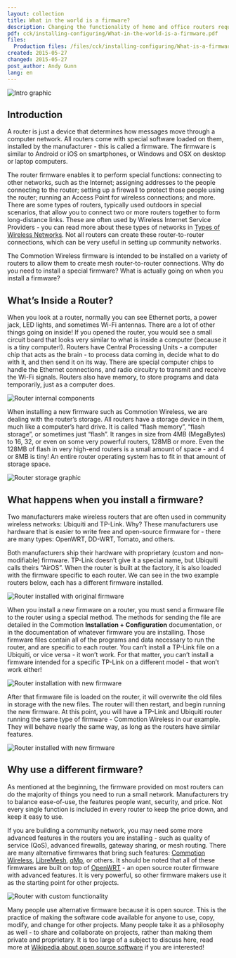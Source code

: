 ```yaml
---
layout: collection
title: What in the world is a firmware?
description: Changing the functionality of home and office routers requires installing alternative firmwares. This document explains what that process is all about.
pdf: cck/installing-configuring/What-in-the-world-is-a-firmware.pdf
files:
  Production files: /files/cck/installing-configuring/What-is-a-firmware-production-files.zip
created: 2015-05-27
changed: 2015-05-27
post_author: Andy Gunn
lang: en
---
```


![Intro graphic](/files/Firmware-intro-graphic.png)

## Introduction

A router is just a device that determines how messages move through a computer network. All routers come with special software loaded on them, installed by the manufacturer - this is called a firmware. The firmware is similar to Android or iOS on smartphones, or Windows and OSX on desktop or laptop computers.

The router firmware enables it to perform special functions: connecting to other networks, such as the Internet; assigning addresses to the people connecting to the router; setting up a firewall to protect those people using the router; running an Access Point for wireless connections; and more. There are some types of routers, typically used outdoors in special scenarios, that allow you to connect two or more routers together to form long-distance links. These are often used by Wireless Internet Service Providers - you can read more about these types of networks in [Types of Wireless Networks](/docs/cck/networking/types-of-wireless-networks/). Not all routers can create these router-to-router connections, which can be very useful in setting up community networks.

The Commotion Wireless firmware is intended to be installed on a variety of routers to allow them to create mesh router-to-router connections. Why do you need to install a special firmware? What is actually going on when you install a firmware? 


## What’s Inside a Router?

When you look at a router, normally you can see Ethernet ports, a power jack, LED lights, and sometimes Wi-Fi antennas. There are a lot of other things going on inside! If you opened the router, you would see a small circuit board that looks very similar to what is inside a computer (because it is a tiny computer!). Routers have Central Processing Units - a computer chip that acts as the brain - to process data coming in, decide what to do with it, and then send it on its way. There are special computer chips to handle the Ethernet connections, and radio circuitry to transmit and receive the Wi-Fi signals. Routers also have memory, to store programs and data temporarily, just as a computer does.

![Router internal components](/files/Firmware-router-insides.png)

When installing a new firmware such as Commotion Wireless, we are dealing with the router’s storage. All routers have a storage device in them, much like a computer’s hard drive. It is called “flash memory”, “flash storage”, or sometimes just “flash”. It ranges in size from 4MB (MegaBytes) to 16, 32, or even on some very powerful routers, 128MB or more. Even the 128MB of flash in very high-end routers is a small amount of space - and 4 or 8MB is tiny! An entire router operating system has to fit in that amount of storage space.

![Router storage graphic](/files/Firmware-flash-storage.png)


## What happens when you install a firmware?

Two manufacturers make wireless routers that are often used in community wireless networks: Ubiquiti and TP-Link. Why? These manufacturers use hardware that is easier to write free and open-source firmware for - there are many types: OpenWRT, DD-WRT, Tomato, and others.

Both manufacturers ship their hardware with proprietary (custom and non-modifiable) firmware. TP-Link doesn’t give it a special name, but Ubiquiti calls theirs “AirOS”. When the router is built at the factory, it is also loaded with the firmware specific to each router. We can see in the two example routers below, each has a different firmware installed.

![Router installed with original firmware](/files/Firmware-manufacturer-software.png)

When you install a new firmware on a router, you must send a firmware file to the router using a special method. The methods for sending the file are detailed in the Commotion **Installation + Configuration** documentation, or in the documentation of whatever firmware you are installing. Those firmware files contain all of the programs and data necessary to run the router, and are specific to each router. You can’t install a TP-Link file on a Ubiquiti, or vice versa - it won’t work. For that matter, you can’t install a firmware intended for a specific TP-Link on a different model - that won’t work either!

![Router installation with new firmware](/files/Firmware-flashing-new-firmware.png)

After that firmware file is loaded on the router, it will overwrite the old files in storage with the new files. The router will then restart, and begin running the new firmware. At this point, you will have a TP-Link and Ubiquiti router running the same type of firmware - Commotion Wireless in our example. They will behave nearly the same way, as long as the routers have similar features.

![Router installed with new firmware](/files/Firmware-new-software.png)


## Why use a different firmware?

As mentioned at the beginning, the firmware provided on most routers can do the majority of things you need to run a small network. Manufacturers try to balance ease-of-use, the features people want, security, and price. Not every single function is included in every router to keep the price down, and keep it easy to use.

If you are building a community network, you may need some more advanced features in the routers you are installing - such as quality of service (QoS), advanced firewalls, gateway sharing, or mesh routing. There are many alternative firmwares that bring such features: [Commotion Wireless](https://commotionwireless.net/), [LibreMesh](https://libre-mesh.org/), [qMp](http://qmp.cat/Home), or others. It should be noted that all of these firmwares are built on top of [OpenWRT](https://openwrt.org/) - an open source router firmware with advanced features. It is very powerful, so other firmware makers use it as the starting point for other projects.

![Router with custom functionality](/files/Firmware-router-open-source.png)

Many people use alternative firmware because it is open source. This is the practice of making the software code available for anyone to use, copy, modify, and change for other projects. Many people take it as a philosophy as well - to share and collaborate on projects, rather than making them private and proprietary. It is too large of a subject to discuss here, read more at [Wikipedia about open source software](https://en.wikipedia.org/wiki/Open-source_software) if you are interested!

